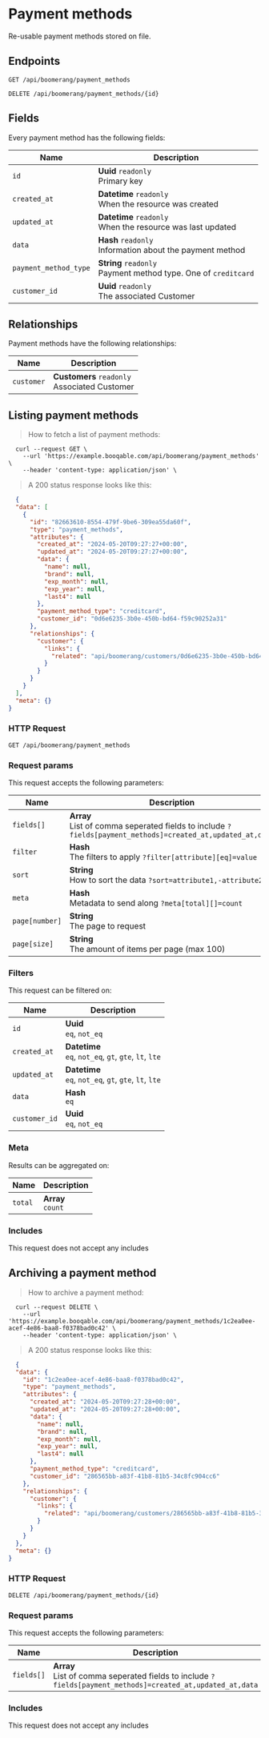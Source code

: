 # Payment methods

Re-usable payment methods stored on file.

## Endpoints
`GET /api/boomerang/payment_methods`

`DELETE /api/boomerang/payment_methods/{id}`

## Fields
Every payment method has the following fields:

Name | Description
-- | --
`id` | **Uuid** `readonly`<br>Primary key
`created_at` | **Datetime** `readonly`<br>When the resource was created
`updated_at` | **Datetime** `readonly`<br>When the resource was last updated
`data` | **Hash** `readonly`<br>Information about the payment method
`payment_method_type` | **String** `readonly`<br>Payment method type. One of `creditcard`
`customer_id` | **Uuid** `readonly`<br>The associated Customer


## Relationships
Payment methods have the following relationships:

Name | Description
-- | --
`customer` | **Customers** `readonly`<br>Associated Customer


## Listing payment methods



> How to fetch a list of payment methods:

```shell
  curl --request GET \
    --url 'https://example.booqable.com/api/boomerang/payment_methods' \
    --header 'content-type: application/json' \
```

> A 200 status response looks like this:

```json
  {
  "data": [
    {
      "id": "82663610-8554-479f-9be6-309ea55da60f",
      "type": "payment_methods",
      "attributes": {
        "created_at": "2024-05-20T09:27:27+00:00",
        "updated_at": "2024-05-20T09:27:27+00:00",
        "data": {
          "name": null,
          "brand": null,
          "exp_month": null,
          "exp_year": null,
          "last4": null
        },
        "payment_method_type": "creditcard",
        "customer_id": "0d6e6235-3b0e-450b-bd64-f59c90252a31"
      },
      "relationships": {
        "customer": {
          "links": {
            "related": "api/boomerang/customers/0d6e6235-3b0e-450b-bd64-f59c90252a31"
          }
        }
      }
    }
  ],
  "meta": {}
}
```

### HTTP Request

`GET /api/boomerang/payment_methods`

### Request params

This request accepts the following parameters:

Name | Description
-- | --
`fields[]` | **Array** <br>List of comma seperated fields to include `?fields[payment_methods]=created_at,updated_at,data`
`filter` | **Hash** <br>The filters to apply `?filter[attribute][eq]=value`
`sort` | **String** <br>How to sort the data `?sort=attribute1,-attribute2`
`meta` | **Hash** <br>Metadata to send along `?meta[total][]=count`
`page[number]` | **String** <br>The page to request
`page[size]` | **String** <br>The amount of items per page (max 100)


### Filters

This request can be filtered on:

Name | Description
-- | --
`id` | **Uuid** <br>`eq`, `not_eq`
`created_at` | **Datetime** <br>`eq`, `not_eq`, `gt`, `gte`, `lt`, `lte`
`updated_at` | **Datetime** <br>`eq`, `not_eq`, `gt`, `gte`, `lt`, `lte`
`data` | **Hash** <br>`eq`
`customer_id` | **Uuid** <br>`eq`, `not_eq`


### Meta

Results can be aggregated on:

Name | Description
-- | --
`total` | **Array** <br>`count`


### Includes

This request does not accept any includes
## Archiving a payment method



> How to archive a payment method:

```shell
  curl --request DELETE \
    --url 'https://example.booqable.com/api/boomerang/payment_methods/1c2ea0ee-acef-4e86-baa8-f0378bad0c42' \
    --header 'content-type: application/json' \
```

> A 200 status response looks like this:

```json
  {
  "data": {
    "id": "1c2ea0ee-acef-4e86-baa8-f0378bad0c42",
    "type": "payment_methods",
    "attributes": {
      "created_at": "2024-05-20T09:27:28+00:00",
      "updated_at": "2024-05-20T09:27:28+00:00",
      "data": {
        "name": null,
        "brand": null,
        "exp_month": null,
        "exp_year": null,
        "last4": null
      },
      "payment_method_type": "creditcard",
      "customer_id": "286565bb-a83f-41b8-81b5-34c8fc904cc6"
    },
    "relationships": {
      "customer": {
        "links": {
          "related": "api/boomerang/customers/286565bb-a83f-41b8-81b5-34c8fc904cc6"
        }
      }
    }
  },
  "meta": {}
}
```

### HTTP Request

`DELETE /api/boomerang/payment_methods/{id}`

### Request params

This request accepts the following parameters:

Name | Description
-- | --
`fields[]` | **Array** <br>List of comma seperated fields to include `?fields[payment_methods]=created_at,updated_at,data`


### Includes

This request does not accept any includes